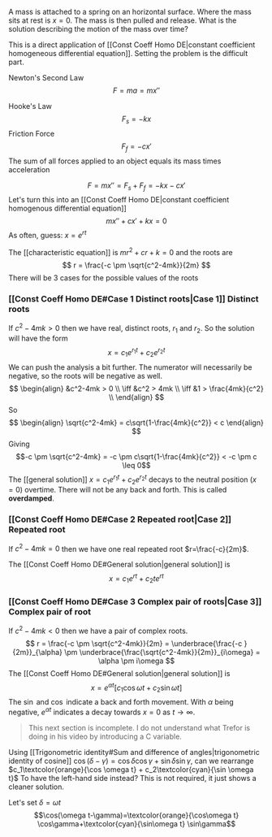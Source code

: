 
A mass is attached to a spring on an horizontal surface. Where the mass sits at rest is $x=0$. The mass is then pulled and release. What is the solution describing the motion of the mass over time?

This is a direct application of [[Const Coeff Homo DE|constant coefficient homogeneous differential equation]]. Setting the problem is the difficult part.

Newton's Second Law
$$F=ma=mx''$$

Hooke's Law
$$F_s = -kx$$
Friction Force
$$F_f=-cx'$$
The sum of all forces applied to an object equals its mass times acceleration

$$F=mx'' = F_s + F_f = -kx -cx'$$
Let's turn this into an [[Const Coeff Homo DE|constant coefficient homogenous differential equation]]
$$mx''+cx'+kx=0$$
As often, guess: $x=e^{rt}$

The [[characteristic equation]] is $mr^2+cr+k=0$ and the roots are
$$
r = \frac{-c \pm \sqrt{c^2-4mk}}{2m}
$$
There will be 3 cases for the possible values of the roots

### [[Const Coeff Homo DE#Case 1 Distinct roots|Case 1]] Distinct roots
If $c^2-4mk>0$ then we have real, distinct roots, $r_1$ and $r_2$. So the solution will have the form
$$x=c_1e^{r_1t} + c_2e^{r_2t}$$
We can push the analysis a bit further. The numerator will necessarily be negative, so the roots will be negative as well. 
$$
\begin{align}
&c^2-4mk > 0 \\
\iff &c^2 > 4mk \\
\iff &1 > \frac{4mk}{c^2} \\
\end{align}
$$
So
$$
\begin{align}
\sqrt{c^2-4mk} = c\sqrt{1-\frac{4mk}{c^2}} < c
\end{align}
$$
Giving 
$$-c \pm \sqrt{c^2-4mk} = -c \pm c\sqrt{1-\frac{4mk}{c^2}} < -c \pm c \leq 0$$
The [[general solution]] $x=c_1e^{r_1t} + c_2e^{r_2t}$ decays to the neutral position ($x=0$) overtime. There will not be any back and forth. This is called **overdamped**.


### [[Const Coeff Homo DE#Case 2 Repeated root|Case 2]] Repeated root
If $c^2-4mk=0$ then we have one real repeated root $r=\frac{-c}{2m}$.

The [[Const Coeff Homo DE#General solution|general solution]] is
$$x=c_1e^{rt} + c_2te^{rt}$$


### [[Const Coeff Homo DE#Case 3 Complex pair of roots|Case 3]] Complex pair of root
If $c^2-4mk < 0$ then we have a pair of complex roots.
$$
r = \frac{-c \pm \sqrt{c^2-4mk}}{2m} = \underbrace{\frac{-c }{2m}}_{\alpha} \pm \underbrace{\frac{\sqrt{c^2-4mk}}{2m}}_{i\omega} = \alpha \pm i\omega
$$
The [[Const Coeff Homo DE#General solution|general solution]] is
$$
x=e^{\alpha t}[c_1\cos \omega t + c_2\sin \omega t]
$$
The $\sin$ and $\cos$ indicate a back and forth movement. With $\alpha$ being negative, $e^{\alpha t}$ indicates a decay towards $x=0$ as $t \rightarrow \infty$.

>This next section is incomplete. I do not understand what Trefor is doing in his video by introducing a C variable.


Using [[Trigonometric identity#Sum and difference of angles|trigonometric identity of cosine]] $\cos(\delta-\gamma)=\cos\delta\cos\gamma+\sin\delta\sin\gamma$, can we rearrange $c_1\textcolor{orange}{\cos \omega t} + c_2\textcolor{cyan}{\sin \omega t}$ To have the left-hand side instead? This is not required, it just shows a cleaner solution.

Let's set $\delta=\omega t$
$$\cos(\omega t-\gamma)=\textcolor{orange}{\cos\omega t} \cos\gamma+\textcolor{cyan}{\sin\omega t} \sin\gamma$$



